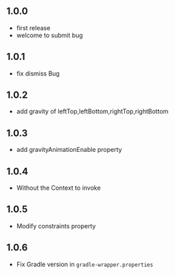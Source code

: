 ## 1.0.0

* first release
* welcome to submit bug

## 1.0.1

* fix dismiss Bug

## 1.0.2

* add gravity of leftTop,leftBottom,rightTop,rightBottom

## 1.0.3

* add gravityAnimationEnable property

## 1.0.4

* Without the Context to invoke

## 1.0.5

* Modify constraints property

## 1.0.6

* Fix Gradle version in `gradle-wrapper.properties`